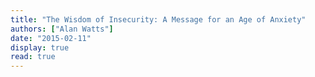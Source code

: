 ```yaml
---
title: "The Wisdom of Insecurity: A Message for an Age of Anxiety"
authors: ["Alan Watts"]
date: "2015-02-11"
display: true
read: true
---
```


